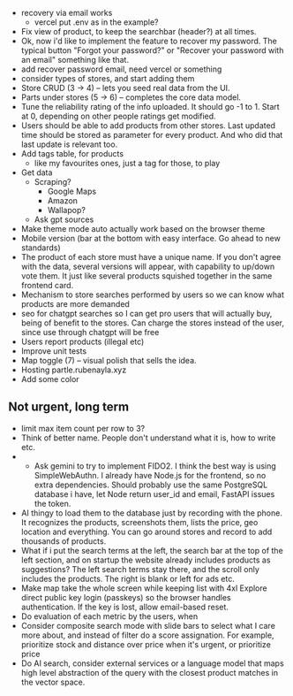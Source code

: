 - recovery via email works
    - vercel put .env as in the example?
- Fix view of product, to keep the searchbar (header?) at all times.
- Ok, now i'd like to implement the feature to recover my password. The typical button "Forgot your password?" or "Recover your password with an email" something like that.
- add recover password email, need vercel or something
- consider types of stores, and start adding them
- Store CRUD (3 → 4) – lets you seed real data from the UI.
- Parts under stores (5 → 6) – completes the core data model.
- Tune the reliability rating of the info uploaded. It should go -1 to 1. Start at 0, depending on other people ratings get modified.
- Users should be able to add products from other stores. Last updated time should be stored as parameter for every product. And who did that last update is relevant too.
- Add tags table, for products
    - like my favourites ones, just a tag for those, to play
- Get data
    - Scraping?
        - Google Maps
        - Amazon
        - Wallapop?
    - Ask gpt sources
- Make theme mode auto actually work based on the browser theme
- Mobile version (bar at the bottom with easy interface. Go ahead to new standards)
- The product of each store must have a unique name. If you don't agree with the data, several versions will appear, with capability to up/down vote them. It just like several products squished together in the same frontend card.
- Mechanism to store searches performed by users so we can know what products are more demanded
- seo for chatgpt searches so I can get pro users that will actually buy, being of benefit to the stores. Can charge the stores instead of the user, since use through chatgpt will be free
- Users report products (illegal etc)
- Improve unit tests
- Map toggle (7) – visual polish that sells the idea.
- Hosting partle.rubenayla.xyz
- Add some color

## Not urgent, long term
- limit max item count per row to 3?
- Think of better name. People don't understand what it is, how to write etc.
- - Ask gemini to try to implement FIDO2. I think the best way is using SimpleWebAuthn. I already have Node.js for the frontend, so no extra dependencies. Should probably use the same PostgreSQL database i have, let Node return user_id and email, FastAPI issues the token.
- AI thingy to load them to the database just by recording with the phone. It recognizes the products, screenshots them, lists the price, geo location and everything. You can go around stores and record to add thousands of products.
- What if i put the search terms at the left, the search bar at the top of the left section, and on startup the website already includes products as suggestions? The left search terms stay there, and the scroll only includes the products. The right is blank or left for ads etc.
- Make map take the whole screen while keeping list with 4xl
Explore direct public key login (passkeys) so the browser handles authentication. If the key is lost, allow email-based reset.
- Do evaluation of each metric by the users, when
- Consider composite search mode with slide bars to select what I care more about, and instead of filter do a score assignation. For example, prioritize stock and distance over price when it's urgent, or prioritize price 
- Do AI search, consider external services or a language model that maps high level abstraction of the query with the closest product matches in the vector space.